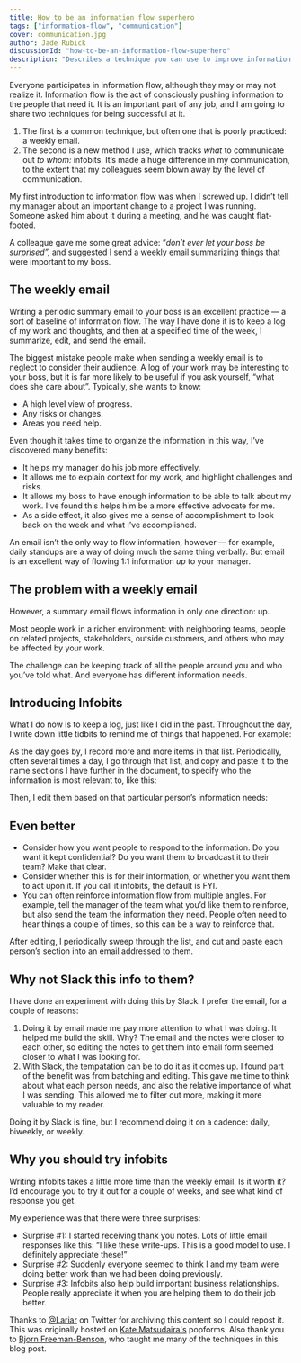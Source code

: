 ```yaml
---
title: How to be an information flow superhero
tags: ["information-flow", "communication"]
cover: communication.jpg
author: Jade Rubick
discussionId: "how-to-be-an-information-flow-superhero"
description: "Describes a technique you can use to improve information flow with the people around you."
---
```


<re-img src="communication.jpg"></re-img>

Everyone participates in information flow, although they may or may not realize it. Information flow is the act of consciously pushing information to the people that need it. It is an important part of any job, and I am going to share two techniques for being successful at it.

1. The first is a common technique, but often one that is poorly practiced: a weekly email.
2. The second is a new method I use, which tracks _what_ to communicate out _to whom:_ infobits. It’s made a huge difference in my communication, to the extent that my colleagues seem blown away by the level of communication.

My first introduction to information flow was when I screwed up. I didn’t tell my manager about an important change to a project I was running. Someone asked him about it during a meeting, and he was caught flat-footed.

A colleague gave me some great advice: “_don’t ever let your boss be surprised”,_ and suggested I send a weekly email summarizing things that were important to my boss.

## The weekly email

Writing a periodic summary email to your boss is an excellent practice — a sort of baseline of information flow. The way I have done it is to keep a log of my work and thoughts, and then at a specified time of the week, I summarize, edit, and send the email.

The biggest mistake people make when sending a weekly email is to neglect to consider their audience. A log of your work may be interesting to your boss, but it is far more likely to be useful if you ask yourself, “what does she care about”. Typically, she wants to know:

* A high level view of progress.
* Any risks or changes.
* Areas you need help.

Even though it takes time to organize the information in this way, I’ve discovered many benefits:

* It helps my manager do his job more effectively.
* It allows me to explain context for my work, and highlight challenges and risks.
* It allows my boss to have enough information to be able to talk about my work. I’ve found this helps him be a more effective advocate for me.
* As a side effect, it also gives me a sense of accomplishment to look back on the week and what I’ve accomplished.

An email isn’t the only way to flow information, however — for example, daily standups are a way of doing much the same thing verbally. But email is an excellent way of flowing 1:1 information _up_ to your manager.

## The problem with a weekly email

However, a summary email flows information in only one direction: up.

<re-img src="info-flow-up.jpg"></re-img>

Most people work in a richer environment: with neighboring teams, people on related projects, stakeholders, outside customers, and others who may be affected by your work.

<re-img src="info-flow-around-you.jpg"></re-img>

The challenge can be keeping track of all the people around you and who you’ve told what. And everyone has different information needs.

## Introducing Infobits

What I do now is to keep a log, just like I did in the past. Throughout the day, I write down little tidbits to remind me of things that happened. For example:

<re-img src="infobit-notes.jpg"></re-img>

As the day goes by, I record more and more items in that list. Periodically, often several times a day, I go through that list, and copy and paste it to the name sections I have further in the document, to specify who the information is most relevant to, like this:

<re-img src="infobits-people.jpg"></re-img>

Then, I edit them based on that particular person’s information needs:

<re-img src="infobits-edited.jpg"></re-img>

## Even better

* Consider how you want people to respond to the information. Do you want it kept confidential? Do you want them to broadcast it to their team? Make that clear.
* Consider whether this is for their information, or whether you want them to act upon it. If you call it infobits, the default is FYI.
* You can often reinforce information flow from multiple angles. For example, tell the manager of the team what you’d like them to reinforce, but also send the team the information they need. People often need to hear things a couple of times, so this can be a way to reinforce that.

After editing, I periodically sweep through the list, and cut and paste each person’s section into an email addressed to them.

## Why not Slack this info to them?

I have done an experiment with doing this by Slack. I prefer the email, for a couple of reasons:

1. Doing it by email made me pay more attention to what I was doing. It helped me build the skill. Why? The email and the notes were closer to each other, so editing the notes to get them into email form seemed closer to what I was looking for. 
2. With Slack, the tempatation can be to do it as it comes up. I found part of the benefit was from batching and editing. This gave me time to think about what each person needs, and also the relative importance of what I was sending. This allowed me to filter out more, making it more valuable to my reader.

Doing it by Slack is fine, but I recommend doing it on a cadence: daily, biweekly, or weekly. 

## Why you should try infobits

Writing infobits takes a little more time than the weekly email. Is it worth it? I’d encourage you to try it out for a couple of weeks, and see what kind of response you get.

My experience was that there were three surprises:

* Surprise #1: I started receiving thank you notes. Lots of little email responses like this: “I like these write-ups. This is a good model to use. I definitely appreciate these!”
* Surprise #2: Suddenly everyone seemed to think I and my team were doing better work than we had been doing previously.
* Surprise #3: Infobits also help build important business relationships. People really appreciate it when you are helping them to do their job better.


Thanks to [@Lariar](https://twitter.com/lariar) on Twitter for archiving this content so I could repost it. This was originally hosted on [Kate Matsudaira's](https://www.linkedin.com/in/katemats/) popforms. Also thank you to [Bjorn Freeman-Benson](https://www.linkedin.com/in/bjornfreemanbenson/), who taught me many of the techniques in this blog post.